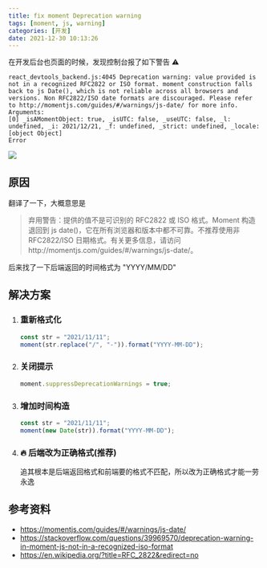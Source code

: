 ```yaml
---
title: fix moment Deprecation warning
tags: [moment, js, warning]
categories: [开发]
date: 2021-12-30 10:13:26
---
```


在开发后台也页面的时候，发现控制台报了如下警告 ⚠️

```
react_devtools_backend.js:4045 Deprecation warning: value provided is not in a recognized RFC2822 or ISO format. moment construction falls back to js Date(), which is not reliable across all browsers and versions. Non RFC2822/ISO date formats are discouraged. Please refer to http://momentjs.com/guides/#/warnings/js-date/ for more info.
Arguments:
[0] _isAMomentObject: true, _isUTC: false, _useUTC: false, _l: undefined, _i: 2021/12/21, _f: undefined, _strict: undefined, _locale: [object Object]
Error
```

![](https://gitee.com/dctxf/pic/raw/master/1640830703708-1640830703698.png)

<!-- more -->

## 原因

翻译了一下，大概意思是

> 弃用警告：提供的值不是可识别的 RFC2822 或 ISO 格式。Moment 构造退回到 js date()，它在所有浏览器和版本中都不可靠。不推荐使用非 RFC2822/ISO 日期格式。有关更多信息，请访问http://momentjs.com/guides/#/warnings/js-date/。

后来找了一下后端返回的时间格式为 "YYYY/MM/DD"

## 解决方案

1. ### 重新格式化

   ```js
   const str = "2021/11/11";
   moment(str.replace("/", "-")).format("YYYY-MM-DD");
   ```

2. ### 关闭提示

   ```js
   moment.suppressDeprecationWarnings = true;
   ```

3. ### 增加时间构造

   ```js
   const str = "2021/11/11";
   moment(new Date(str)).format("YYYY-MM-DD");
   ```

4. ### 🔥 后端改为正确格式(推荐)

   追其根本是后端返回格式和前端要的格式不匹配，所以改为正确格式才能一劳永逸

## 参考资料

- https://momentjs.com/guides/#/warnings/js-date/
- https://stackoverflow.com/questions/39969570/deprecation-warning-in-moment-js-not-in-a-recognized-iso-format
- https://en.wikipedia.org/?title=RFC_2822&redirect=no
